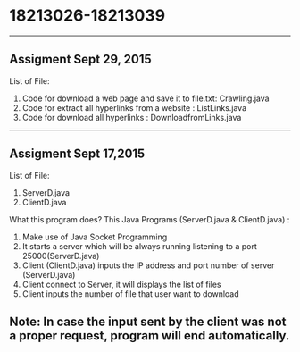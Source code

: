 # 18213026-18213039
------------------------
Assigment Sept 29, 2015
------------------------
List of File:
1. Code for download a web page and save it to file.txt: Crawling.java
2. Code for extract all hyperlinks from a website : ListLinks.java
3. Code for download all hyperlinks : DownloadfromLinks.java

----------------------
Assigment Sept 17,2015
----------------------
List of File:
1. ServerD.java
2. ClientD.java

What this program does?
This Java Programs (ServerD.java & ClientD.java) :
1. Make use of Java Socket Programming
2. It starts a server which will be always running listening to a port 25000(ServerD.java)
3. Client (ClientD.java) inputs the IP address and port number of server (ServerD.java)
4. Client connect to Server, it will displays the list of files
5. Client inputs the number of file that user want to download

Note:
In case the input sent by the client was not a proper request, program will end automatically. 
-----------------------------------------------------------------------------------------------
